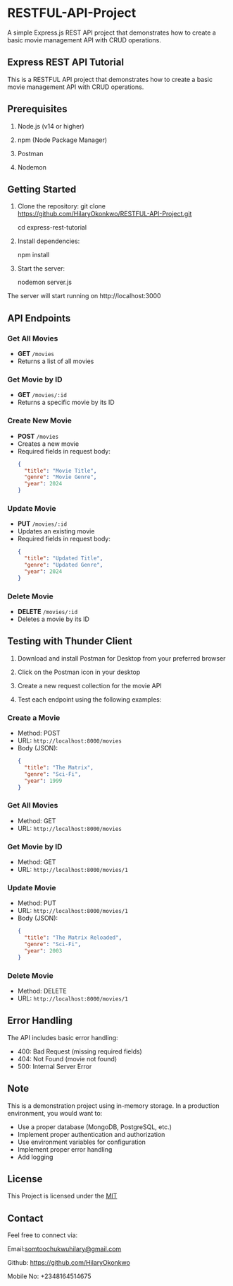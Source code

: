 # RESTFUL-API-Project
A simple Express.js REST API project that demonstrates how to create a basic movie management API with CRUD operations.

## Express REST API Tutorial
This is a RESTFUL API project that demonstrates how to create a basic movie management API with CRUD operations.

## Prerequisites

 1. Node.js (v14 or higher)

 2. npm (Node Package Manager)

 3. Postman 

 4. Nodemon

## Getting Started

 1. Clone the repository:
    git clone https://github.com/HilaryOkonkwo/RESTFUL-API-Project.git

    cd express-rest-tutorial

 2. Install dependencies:

    npm install

 3. Start the server:

    nodemon server.js

  The server will start running on http://localhost:3000

## API Endpoints

### Get All Movies
- **GET** `/movies`
- Returns a list of all movies

### Get Movie by ID
- **GET** `/movies/:id`
- Returns a specific movie by its ID

### Create New Movie
- **POST** `/movies`
- Creates a new movie
- Required fields in request body:
  ```json
  {
    "title": "Movie Title",
    "genre": "Movie Genre",
    "year": 2024
  }
  ```

### Update Movie
- **PUT** `/movies/:id`
- Updates an existing movie
- Required fields in request body:
  ```json
  {
    "title": "Updated Title",
    "genre": "Updated Genre",
    "year": 2024
  }
  ```

### Delete Movie
- **DELETE** `/movies/:id`
- Deletes a movie by its ID

## Testing with Thunder Client

1. Download and install Postman for Desktop from your preferred browser

2. Click on the Postman icon in your desktop 

3. Create a new request collection for the movie API

4. Test each endpoint using the following examples:

### Create a Movie
- Method: POST
- URL: `http://localhost:8000/movies`
- Body (JSON):
  ```json
  {
    "title": "The Matrix",
    "genre": "Sci-Fi",
    "year": 1999
  }
  ```

### Get All Movies
- Method: GET
- URL: `http://localhost:8000/movies`

### Get Movie by ID
- Method: GET
- URL: `http://localhost:8000/movies/1`

### Update Movie
- Method: PUT
- URL: `http://localhost:8000/movies/1`
- Body (JSON):
  ```json
  {
    "title": "The Matrix Reloaded",
    "genre": "Sci-Fi",
    "year": 2003
  }
  ```

### Delete Movie
- Method: DELETE
- URL: `http://localhost:8000/movies/1`

## Error Handling

The API includes basic error handling:
- 400: Bad Request (missing required fields)
- 404: Not Found (movie not found)
- 500: Internal Server Error

## Note

This is a demonstration project using in-memory storage. In a production environment, you would want to:
- Use a proper database (MongoDB, PostgreSQL, etc.)
- Implement proper authentication and authorization
- Use environment variables for configuration
- Implement proper error handling
- Add logging 

## License
  This Project is licensed under the [MIT](https://github.com/HilaryOkonkwo/RESTFUL-API-Project/blob/main/LICENSE)

## Contact
Feel free to connect via:

Email:somtoochukwuhilary@gmail.com

Github: https://github.com/HilaryOkonkwo

Mobile No: +2348164514675